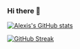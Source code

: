 ### Hi there 👋

[![Alexis's GitHub stats](https://github-readme-stats.vercel.app/api?username=alexiscenriquez)](https://github.com/anuraghazra/github-readme-stats)

[![GitHub Streak](https://github-readme-streak-stats.herokuapp.com/?user=alexiscenriquez&theme=dark)](https://git.io/streak-stats)

<!--
**alexiscenriquez/alexiscenriquez** is a ✨ _special_ ✨ repository because its `README.md` (this file) appears on your GitHub profile.

Here are some ideas to get you started:

- 🔭 I’m currently working on ...
- 🌱 I’m currently learning ...
- 👯 I’m looking to collaborate on ...
- 🤔 I’m looking for help with ...
- 💬 Ask me about ...
- 📫 How to reach me: ...
- 😄 Pronouns: ...
- ⚡ Fun fact: ...
-->
